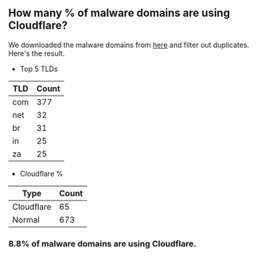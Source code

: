 ## How many % of malware domains are using Cloudflare?


We downloaded the malware domains from [here](https://urlhaus.abuse.ch) and filter out duplicates.
Here's the result.


[//]: # (start replacement)


- Top 5 TLDs

| TLD | Count |
| --- | --- |
| com | 377 |
| net | 32 |
| br | 31 |
| in | 25 |
| za | 25 |


- Cloudflare %

| Type | Count |
| --- | --- |
| Cloudflare | 65 |
| Normal | 673 |


### 8.8% of malware domains are using Cloudflare.